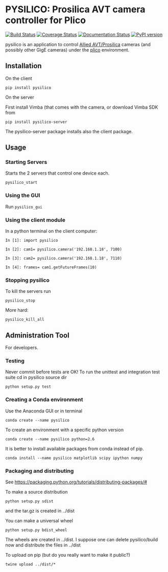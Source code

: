 # PYSILICO: Prosilica AVT camera controller for Plico

[![Build Status][travis]][travislink]  [![Coverage Status][coveralls]][coverallslink]  [![Documentation Status](https://readthedocs.org/projects/pysilico/badge/?version=latest)](https://pysilico.readthedocs.io/en/latest/?badge=latest) [![PyPI version][pypiversion]][pypiversionlink]


pysilico is an application to control [Allied AVT/Prosilica][allied] cameras (and possibly other GigE cameras) under the [plico][plico] environment.

[plico]: https://github.com/ArcetriAdaptiveOptics/plico
[travis]: https://travis-ci.com/ArcetriAdaptiveOptics/pysilico.svg?branch=master "go to travis"
[travislink]: https://travis-ci.com/ArcetriAdaptiveOptics/pysilico
[coveralls]: https://coveralls.io/repos/github/ArcetriAdaptiveOptics/pysilico/badge.svg?branch=master "go to coveralls"
[coverallslink]: https://coveralls.io/github/ArcetriAdaptiveOptics/pysilico
[allied]: https://www.alliedvision.com
[pypiversion]: https://badge.fury.io/py/pysilico.svg
[pypiversionlink]: https://badge.fury.io/py/pysilico



## Installation

On the client 

```
pip install pysilico
```


On the server 

First install Vimba (that comes with the camera, or download Vimba SDK from 
```
pip install pysilico-server
```

The pysilico-server package installs also the client package.




## Usage

### Starting Servers

Starts the 2 servers that control one device each.

```
pysilico_start
```

### Using the GUI

Run `pysilico_gui`
  

### Using the client module 

In a python terminal on the client computer:

```
In [1]: import pysilico

In [2]: cam1= pysilico.camera('192.168.1.18', 7100)

In [3]: cam2= pysilico.camera('192.168.1.18', 7110)

In [4]: frames= cam1.getFutureFrames(10)
```

### Stopping pysilico

To kill the servers run

```
pysilico_stop
```

More hard:

```
pysilico_kill_all
```




## Administration Tool

For developers.


### Testing
Never commit before tests are OK!
To run the unittest and integration test suite cd in pysilico source dir

```
python setup.py test
```


### Creating a Conda environment
Use the Anaconda GUI or in terminal

```
conda create --name pysilico
```

To create an environment with a specific python version

```
conda create --name pysilico python=2.6
```


It is better to install available packages from conda instead of pip. 

```
conda install --name pysilico matplotlib scipy ipython numpy
```

### Packaging and distributing

See https://packaging.python.org/tutorials/distributing-packages/#

To make a source distribution

```
python setup.py sdist
```

and the tar.gz is created in ../dist


You can make a universal wheel 

```
python setup.py bdist_wheel 
```

The wheels are created in ../dist. I suppose one can delete 
pysilico/build now and distribute the files in ../dist


To upload on pip (but do you really want to make it public?)

```
twine upload ../dist/*
```
